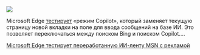 <!--2025-06-22 08:17:03-->
<div class="yb">
  <div class="rss habr"><img src="https://habrastorage.org/getpro/habr/upload_files/c78/f50/68a/c78f5068a351da9fecbdfa329fc356bc.jpg" /><p>Microsoft Edge <a href="https://www.windowslatest.com/2025/06/18/microsoft-edge-tests-ai-overhauled-msn-feed-with-ads-but-you-can-turn-it-off/" rel="noopener noreferrer nofollow">тестирует</a> «режим Copilot», который заменяет текущую страницу новой вкладки на поле для ввода сообщений на базе ИИ. Это позволяет переключаться между поиском Bing и поиском Copilot.... <p class="titl"><a href="https://habr.com/ru/news/920680/?utm_source=habrahabr&utm_medium=rss&utm_campaign=920680">Microsoft Edge тестирует переработанную ИИ-ленту MSN с рекламой</a></p></div>
</div>
